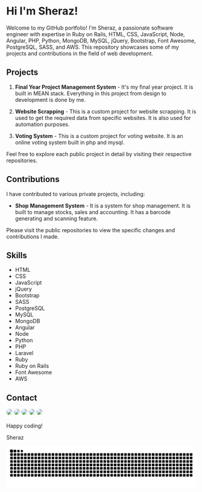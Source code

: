 # Hi I'm Sheraz!

Welcome to my GitHub portfolio! I'm Sheraz, a passionate software engineer with expertise in Ruby on Rails, HTML, CSS, JavaScript, Node, Angular, PHP, Python, MongoDB, MySQL, jQuery, Bootstrap, Font Awesome, PostgreSQL, SASS, and AWS. This repository showcases some of my projects and contributions in the field of web development.

## Projects

1. **Final Year Project Management System** - It's my final year project. It is built in MEAN stack. Everything in this project from design to development is done by me.

2. **Website Scrapping** - This is a custom project for website scrapping. It is used to get the required data from specific websites. It is also used for automation purposes.

3. **Voting System** - This is a custom project for voting website. It is an online voting system built in php and mysql.

Feel free to explore each public project in detail by visiting their respective repositories.

## Contributions

I have contributed to various private projects, including:

- **Shop Management System** - It is a system for shop management. It is built to manage stocks, sales and accounting. It has a barcode generating and scanning feature.

Please visit the public repositories to view the specific changes and contributions I made.

## Skills

- HTML
- CSS
- JavaScript
- jQuery
- Bootstrap
- SASS
- PostgreSQL
- MySQL
- MongoDB
- Angular
- Node
- Python
- PHP
- Laravel
- Ruby
- Ruby on Rails
- Font Awesome
- AWS

## Contact 
<div> 
  <a href="https://www.linkedin.com/in/sherazp995" target="_blank"><img src="https://github.com/sherazp995/sherazp995/assets/68340980/c79187e2-4ec6-4f5d-a4de-0b018589a0e1" width="50px" style="border-radius: 10px;" target="_blank"></a> 
  <a href="https://twitter.com/sherazprince15" target="_blank"><img src="https://github.com/sherazp995/sherazp995/assets/68340980/96bf541a-6288-4bc2-9886-ea663353ae6f" width="50px" style="border-radius: 10px;" target="_blank"></a>
  <a href="https://www.instagram.com/sherazp995" target="_blank"><img src="https://github.com/sherazp995/sherazp995/assets/68340980/a9dea49e-dfa3-4bee-b37e-b7d250047c8b" width="50px" style="border-radius: 10px;" target="_blank"></a>
  <a href="https://www.facebook.com/sherazp995" target="_blank"><img src="https://github.com/sherazp995/sherazp995/assets/68340980/1e942edd-a387-4373-81ba-4a551ad83bfd" width="50px" style="border-radius: 10px;" target="_blank"></a>
  <a href="mailto:sherazp995@gmail.com"><img src="https://github.com/sherazp995/sherazp995/assets/68340980/fd2254e7-50a2-4168-b689-73ec5d7e2939" width="50px" style="border-radius: 10px;" target="_blank"></a>
 </br>
</br>
</hr>
Happy coding!

Sheraz

<!---
sherazp995/sherazp995 is a ✨ special ✨ repository because its `README.md` (this file) appears on your GitHub profile.
You can click the Preview link to take a look at your changes.
--->

<picture>
  <source media="(prefers-color-scheme: dark)" srcset="https://raw.githubusercontent.com/sherazp995/sherazp995/output/github-contribution-grid-snake-dark.svg">
  <source media="(prefers-color-scheme: light)" srcset="https://raw.githubusercontent.com/sherazp995/sherazp995/output/github-contribution-grid-snake.svg">
  <img alt="github contribution grid snake animation" src="https://raw.githubusercontent.com/sherazp995/sherazp995/output/github-contribution-grid-snake.svg">
</picture>
